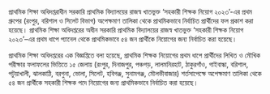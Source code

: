 প্রাথমিক শিক্ষা অধিদপ্তরাধীন সরকারি প্রাথমিক বিদ্যালয়ের রাজস্ব খাতভুক্ত ‘সহকারী শিক্ষক নিয়োগ ২০২৩’-এর প্রথম গ্রুপের (রংপুর, বরিশাল ও সিলেট বিভাগ) অপেক্ষমাণ তালিকা থেকে প্রাথমিকভাবে নির্বাচিত প্রার্থীদের ফল প্রকাশ করা হয়েছে। প্রাথমিক শিক্ষা অধিদপ্তরের অধীন সরকারি প্রাথমিক বিদ্যালয়ের রাজস্ব খাতভুক্ত ‘সহকারী শিক্ষক নিয়োগ ২০২৩’–এর প্রথম ধাপে প্যানেল থেকে প্রাথমিকভাবে ৫৪ জন প্রার্থীকে নিয়োগের জন্য নির্বাচিত করা হয়েছে।

প্রাথমিক শিক্ষা অধিদপ্তরের এক বিজ্ঞপ্তিতে বলা হয়েছে, প্রাথমিক শিক্ষক নিয়োগের প্রথম ধাপে প্রার্থীদের লিখিত ও মৌখিক পরীক্ষার ফলাফলের ভিত্তিতে ১৫ জেলায় (রংপুর, দিনাজপুর, পঞ্চগড়, লালমনিরহাট, ঠাকুরগাঁও, গাইবান্ধা, বরিশাল, পটুয়াখালী, ঝালকাঠি, বরগুনা, ভোলা, সিলেট, হবিগঞ্জ, সুনামগঞ্জ, মৌলভীবাজার) শর্তসাপেক্ষে অপেক্ষমাণ তালিকা থেকে ৫৪ জন প্রার্থীকে সহকারী শিক্ষক পদে নিয়োগের জন্য প্রাথমিকভাবে নির্বাচিত করা হয়েছে।
